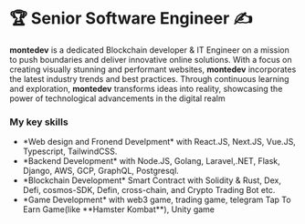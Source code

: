 <h1 align="left">
    🏆 Senior Software Engineer ✍
</h1>

  **montedev** is a dedicated Blockchain developer & IT Engineer on a mission to push boundaries and deliver innovative online solutions. With a focus on creating visually stunning and performant websites, **montedev** incorporates the latest industry trends and best practices. Through continuous learning and exploration, **montedev** transforms ideas into reality, showcasing the power of technological advancements in the digital realm

<h3> My key skills</h3>
      <ul>
        <li>*Web design and Fronend Develpment* with React.JS, Next.JS, Vue.JS, Typescript, TailwindCSS.</li>
        <li>*Backend Development* with Node.JS, Golang, Laravel,.NET, Flask, Django, AWS, GCP, GraphQL, Postgresql.</li>
        <li>*Blockchain Development* Smart Contract with Solidity & Rust, Dex, Defi, cosmos-SDK, Defin, cross-chain, and Crypto Trading Bot etc.</li>
        <li>*Game Development* with web3 game, trading game, telegram Tap To Earn Game(like **Hamster Kombat**), Unity game </li>
      </ul>
